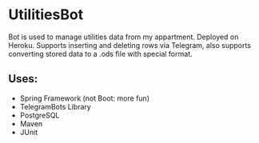 # UtilitiesBot

Bot is used to manage utilities data from my appartment. Deployed on Heroku.
Supports inserting and deleting rows via Telegram, also supports converting stored data to a .ods file with special format.

## Uses:
* Spring Framework (not Boot: more fun)
* TelegramBots Library
* PostgreSQL
* Maven
* JUnit
